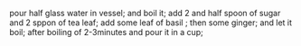 pour half glass water in vessel;
and boil it;
add 2 and half spoon of sugar and 2 sppon of tea leaf;
add some leaf of basil ;
then some ginger;
and let it boil;
after boiling of 2-3minutes and pour it in a cup;